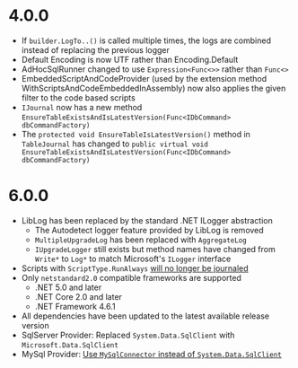 # 4.0.0

 - If `builder.LogTo..()` is called multiple times, the logs are combined instead of replacing the previous logger
 - Default Encoding is now UTF rather than Encoding.Default
 - AdHocSqlRunner changed to use `Expression<Func<>>` rather than `Func<>`
 - EmbeddedScriptAndCodeProvider (used by the extension method WithScriptsAndCodeEmbeddedInAssembly) now also applies the given filter to the code based scripts
 - `IJournal` now has a new method `EnsureTableExistsAndIsLatestVersion(Func<IDbCommand> dbCommandFactory)`
 - The `protected void EnsureTableIsLatestVersion()` method in `TableJournal` has changed to `public virtual void EnsureTableExistsAndIsLatestVersion(Func<IDbCommand> dbCommandFactory)`

# 6.0.0

- LibLog has been replaced by the standard .NET ILogger abstraction
    - The Autodetect logger feature provided by LibLog is removed
    - `MultipleUpgradeLog` has been replaced with `AggregateLog`
    - `IUpgradeLogger` still exists but method names have changed from `Write*` to `Log*` to match Microsoft's `ILogger` interface
- Scripts with `ScriptType.RunAlways` [will no longer be journaled](https://github.com/DbUp/DbUp/issues/789)
 - Only `netstandard2.0` compatible frameworks are supported
    - .NET 5.0 and later
    - .NET Core 2.0 and later
    - .NET Framework 4.6.1
- All dependencies have been updated to the latest available release version
- SqlServer Provider: Replaced `System.Data.SqlClient` with `Microsoft.Data.SqlClient`
- MySql Provider: [Use `MySqlConnector` instead of `System.Data.SqlClient`](https://github.com/DbUp/dbup-mysql/pull/9)